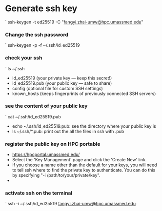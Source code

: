 # Generate ssh key
` ssh-keygen -t ed25519 -C "fangyi.zhai-umw@hpc.umassmed.edu"

### Change the ssh password
` ssh-keygen -p -f ~/.ssh/id_ed25519 

### check your ssh
` ls ~/.ssh
- id_ed25519 (your private key — keep this secret!)
- id_ed25519.pub (your public key — safe to share)
- config (optional file for custom SSH settings)
- known_hosts (keeps fingerprints of previously connected SSH servers)

### see the content of your public key
` cat ~/.ssh/id_ed25519.pub
- echo ~/.ssh/id_ed25519.pub: see the directory where your public key is
- ls ~/.ssh/*.pub: print out the all the files in ssh with .pub
  
### register the public key on HPC portable
- https://hpcportal.umassmed.edu/
- Select the 'Key Management' page and click the 'Create New' link.
- If you choose a name other than the default for your keys, you will need to tell ssh where to find the private key to authenticate. You can do this by specifying "-i /path/to/your/private/key".
- 
### activate ssh on the terminal 
` ssh -i ~/.ssh/id_ed25519 fangyi.zhai-umw@hpc.umassmed.edu

